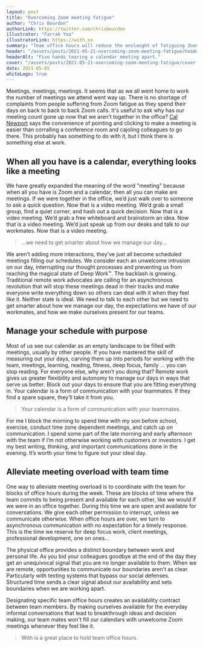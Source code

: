 ```yaml
---
layout: post
title: "Overcoming Zoom meeting fatigue"
author: "Chris Bourdon"
authorLink: https://twitter.com/chrisbourdon
illustrator: "Farrah Yoo"
illustratorLink: https://with.so
summary: "Team office hours will reduce the onslaught of fatiguing Zoom meetings."
header: "/assets/posts/2021-05-21-overcoming-zoom-meeting-fatigue/header.jpg"
headerAlt: "Five hands tearing a calendar meeting apart."
cover: "/assets/posts/2021-05-21-overcoming-zoom-meeting-fatigue/cover.jpg"
date: 2021-05-05
whiteLogo: true
---
```


Meetings, meetings, meetings. It seems that as we all went home to work the number of meetings we attend went way up. There is no shortage of complaints from people suffering from Zoom fatigue as they spend their days on back to back to back Zoom calls. It's useful to ask why has our meeting count gone up now that we aren’t together in the office? [Cal Newport](https://www.calnewport.com/blog/2021/03/18/combating-zoom-overload-with-reverse-meetings/) says the convenience of pointing and clicking to make a meeting is easier than corralling a conference room and cajoling colleagues to go there. This probably has something to do with it, but I think there is something else at work.

## When all you have is a calendar, everything looks like a meeting

We have greatly expanded the meaning of the word "meeting" because when all you have is Zoom and a calendar, then all you can make are meetings. If we were together in the office, we’d just walk over to someone to ask a quick question. Now that is a video meeting. We’d grab a small group, find a quiet corner, and hash out a quick decision. Now that is a video meeting. We’d grab a free whiteboard and brainstorm an idea. Now that is a video meeting. We’d just speak up from our desks and talk to our workmates. Now that is a video meeting.

> ...we need to get smarter about how we manage our day...

We aren’t adding more interactions, they’ve just all become scheduled meetings filling our schedules. We consider each an unwelcome intrusion on our day, interrupting our thought processes and preventing us from reaching the magical state of Deep Work™. The backlash is growing. Traditional remote work advocates are calling for an asynchronous revolution that will stop these meetings dead in their tracks and make everyone write everything down so others can deal with it when they feel like it. Neither state is ideal. We need to talk to each other but we need to get smarter about how we manage our day, the expectations we have of our workmates, and how we make ourselves present for our teams.

## Manage your schedule with purpose

Most of us see our calendar as an empty landscape to be filled with meetings, usually by other people. If you have mastered the skill of measuring out your days, carving them up into periods for working with the team, meetings, learning, reading, fitness, deep focus, family … you can stop reading. For everyone else, why aren’t you doing that? Remote work gives us greater flexibility and autonomy to manage our days in ways that serve us better. Block out your days to ensure that you are fitting everything in. Your calendar is a form of communication with your teammates. If they find a spare square, they’ll take it from you.

> Your calendar is a form of communication with your teammates.

For me I block the morning to spend time with my son before school, exercise, conduct time zone dependent meetings, and catch up on communication. I spend some part of the late morning and early afternoon with the team if I’m not otherwise working with customers or investors. I get my best writing, thinking, and important communications done in the evening. It’s worth your time to figure out your ideal day.

## Alleviate meeting overload with team time

One way to alleviate meeting overload is to coordinate with the team for blocks of office hours during the week. These are blocks of time where the team commits to being present and available for each other, like we would if we were in an office together. During this time we are open and available for conversations. We give each other permission to interrupt, unless we communicate otherwise. When office hours are over, we turn to asynchronous communication with no expectation for a timely response. This is the time we reserve for deep focus work, client meetings, professional development, one on ones…

The physical office provides a distinct boundary between work and personal life. As you bid your colleagues goodbye at the end of the day they get an unequivocal signal that you are no longer available to them. When we are remote, opportunities to communicate our boundaries aren't as clear. Particularly with texting systems that bypass our social defenses. Structured time sends a clear signal about our availability and sets boundaries when we are working apart.

Designating specific team office hours creates an availability contract between team members. By making ourselves available for the everyday informal conversations that lead to breakthrough ideas and decision making, our team mates won't fill our calendars with unwelcome Zoom meetings whenever they feel like it.

> With is a great place to hold team office hours.